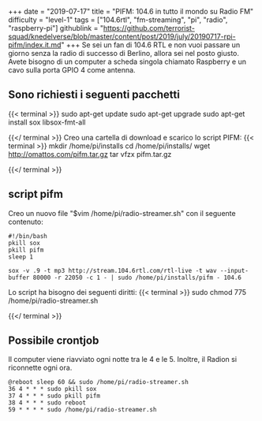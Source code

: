 +++
date = "2019-07-17"
title = "PIFM: 104.6 in tutto il mondo su Radio FM"
difficulty = "level-1"
tags = ["104.6rtl", "fm-streaming", "pi", "radio", "raspberry-pi"]
githublink = "https://github.com/terrorist-squad/knedelverse/blob/master/content/post/2019/july/20190717-rpi-pifm/index.it.md"
+++
Se sei un fan di 104.6 RTL e non vuoi passare un giorno senza la radio di successo di Berlino, allora sei nel posto giusto. Avete bisogno di un computer a scheda singola chiamato Raspberry e un cavo sulla porta GPIO 4 come antenna.
## Sono richiesti i seguenti pacchetti

{{< terminal >}}
sudo apt-get update
sudo apt-get upgrade
sudo apt-get install sox libsox-fmt-all

{{</ terminal >}}
Creo una cartella di download e scarico lo script PIFM:
{{< terminal >}}
mkdir /home/pi/installs
cd /home/pi/installs/
wget http://omattos.com/pifm.tar.gz
tar vfzx pifm.tar.gz

{{</ terminal >}}

## script pifm
Creo un nuovo file "$vim /home/pi/radio-streamer.sh" con il seguente contenuto:
```
#!/bin/bash 
pkill sox 
pkill pifm 
sleep 1 

sox -v .9 -t mp3 http://stream.104.6rtl.com/rtl-live -t wav --input-buffer 80000 -r 22050 -c 1 - | sudo /home/pi/installs/pifm - 104.6

```
Lo script ha bisogno dei seguenti diritti:
{{< terminal >}}
sudo chmod 775 /home/pi/radio-streamer.sh

{{</ terminal >}}

## Possibile crontjob
Il computer viene riavviato ogni notte tra le 4 e le 5. Inoltre, il Radion si riconnette ogni ora.
```
@reboot sleep 60 && sudo /home/pi/radio-streamer.sh 
36 4 * * * sudo pkill sox 
37 4 * * * sudo pkill pifm 
38 4 * * * sudo reboot 
59 * * * * sudo /home/pi/radio-streamer.sh

```